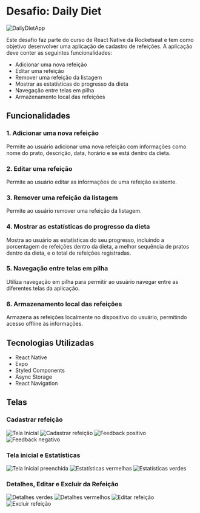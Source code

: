 # Desafio: Daily Diet

![DailyDietApp](screenshots/1.png)

Este desafio faz parte do curso de React Native da Rocketseat e tem como objetivo desenvolver uma aplicação de cadastro de refeições. A aplicação deve conter as seguintes funcionalidades:

- Adicionar uma nova refeição
- Editar uma refeição
- Remover uma refeição da listagem
- Mostrar as estatísticas do progresso da dieta
- Navegação entre telas em pilha
- Armazenamento local das refeições

## Funcionalidades

### 1. Adicionar uma nova refeição
Permite ao usuário adicionar uma nova refeição com informações como nome do prato, descrição, data, horário e se está dentro da dieta.

### 2. Editar uma refeição
Permite ao usuário editar as informações de uma refeição existente.

### 3. Remover uma refeição da listagem
Permite ao usuário remover uma refeição da listagem.

### 4. Mostrar as estatísticas do progresso da dieta
Mostra ao usuário as estatísticas do seu progresso, incluindo a porcentagem de refeições dentro da dieta, a melhor sequência de pratos dentro da dieta, e o total de refeições registradas.

### 5. Navegação entre telas em pilha
Utiliza navegação em pilha para permitir ao usuário navegar entre as diferentes telas da aplicação.

### 6. Armazenamento local das refeições
Armazena as refeições localmente no dispositivo do usuário, permitindo acesso offline às informações.

## Tecnologias Utilizadas

- React Native
- Expo
- Styled Components
- Async Storage
- React Navigation

## Telas

### Cadastrar refeição

![Tela Inicial](screenshots/2.png)
![Cadastrar refeição](screenshots/3.png)
![Feedback positivo](screenshots/4.png)
![Feedback negativo](screenshots/5.png)

### Tela inicial e Estatísticas

![Tela Inicial preenchida](screenshots/6.png)
![Estatísticas vermelhas](screenshots/7.png)
![Estatísticas verdes](screenshots/8.png)

### Detalhes, Editar e Excluir da Refeição

![Detalhes verdes](screenshots/9.png)
![Detalhes vermelhos](screenshots/10.png)
![Editar refeição](screenshots/11.png)
![Excluir refeição](screenshots/12.png)
